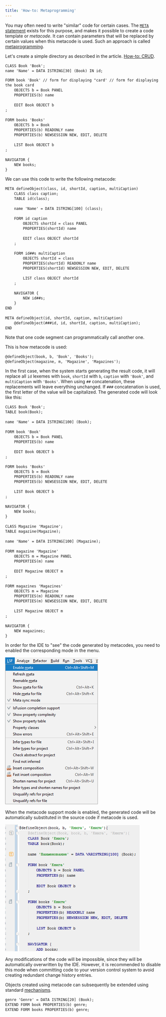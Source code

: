 ```yaml
---
title: 'How-to: Metaprogramming'
---
```


You may often need to write "similar" code for certain cases. The [`META` statement](META_statement.md) exists for this purpose, and makes it possible to create a code template or *metacode*. It can contain parameters that will be replaced by certain values when this metacode is used. Such an approach is called [metaprogramming](Metaprogramming.md).

Let's create a simple directory as described in the article. [How-to: CRUD](How-to_CRUD.md).

```lsf
CLASS Book 'Book';
name 'Name' = DATA ISTRING[30] (Book) IN id;
```

```lsf
FORM book 'Book' // form for displaying "card' // form for displaying the book card
    OBJECTS b = Book PANEL
    PROPERTIES(b) name

    EDIT Book OBJECT b
;

FORM books 'Books'
    OBJECTS b = Book
    PROPERTIES(b) READONLY name
    PROPERTIES(b) NEWSESSION NEW, EDIT, DELETE

    LIST Book OBJECT b
;

NAVIGATOR {
    NEW books;
}
```

We can use this code to write the following metacode:

```lsf
META defineObject(class, id, shortId, caption, multiCaption)
    CLASS class caption;
    TABLE id(class);

    name 'Name' = DATA ISTRING[100] (class);

    FORM id caption
        OBJECTS shortId = class PANEL
        PROPERTIES(shortId) name

        EDIT class OBJECT shortId
    ;

    FORM id##s multiCaption
        OBJECTS shortId = class
        PROPERTIES(shortId) READONLY name
        PROPERTIES(shortId) NEWSESSION NEW, EDIT, DELETE

        LIST class OBJECT shortId
    ;

    NAVIGATOR {
        NEW id##s;
    }
END

META defineObject(id, shortId, caption, multiCaption)
    @defineObject(###id, id, shortId, caption, multiCaption);
END
```

Note that one code segment can programmatically call another one.

This is how metacode is used:

```lsf
@defineObject(book, b, 'Book', 'Books');
@defineObject(magazine, m, 'Magazine', 'Magazines');
```

In the first case, when the system starts generating the result code, it will replace all `id` lexemes with `book`, `shortId` with `b`, `caption` with `'Book'`, and `multiCaption` with `'Books'`. When using `##` concatenation, these replacements will leave everything unchanged. If `###` concatenation is used, the first letter of the value will be capitalized. The generated code will look like this:

```lsf
CLASS Book 'Book';
TABLE book(Book);

name 'Name' = DATA ISTRING[100] (Book);

FORM book 'Book'
    OBJECTS b = Book PANEL
    PROPERTIES(b) name

    EDIT Book OBJECT b
;

FORM books 'Books'
    OBJECTS b = Book
    PROPERTIES(b) READONLY name
    PROPERTIES(b) NEWSESSION NEW, EDIT, DELETE

    LIST Book OBJECT b
;

NAVIGATOR {
    NEW books;
}

CLASS Magazine 'Magazine';
TABLE magazine(Magazine);

name 'Name' = DATA ISTRING[100] (Magazine);

FORM magazine 'Magazine'
    OBJECTS m = Magazine PANEL
    PROPERTIES(m) name

    EDIT Magazine OBJECT m
;

FORM magazines 'Magazines'
    OBJECTS m = Magazine
    PROPERTIES(m) READONLY name
    PROPERTIES(m) NEWSESSION NEW, EDIT, DELETE

    LIST Magazine OBJECT m
;

NAVIGATOR {
    NEW magazines;
}
```

In order for the IDE to "see" the code generated by metacodes, you need to enabled the corresponding mode in the menu.

![](images/How-to_Metaprogramming_enable.png)

When the metacode support mode is enabled, the generated code will be automatically substituted in the source code if metacode is used.

![](images/How-to_Metaprogramming_metaMode.png)

Any modifications of the code will be impossible, since they will be automatically overwritten by the IDE. However, it is recommended to disable this mode when committing code to your version control system to avoid creating redundant change history entries.

Objects created using metacode can subsequently be extended using standard [mechanisms](How-to_Extensions.md).

```lsf
genre 'Genre' = DATA ISTRING[20] (Book);
EXTEND FORM book PROPERTIES(b) genre;
EXTEND FORM books PROPERTIES(b) genre;
```
